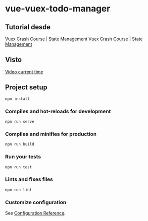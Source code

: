 # vue-vuex-todo-manager

## Tutorial desde
[Vuex Crash Course | State Management](https://www.youtube.com/watch?time_continue=295&v=5lVQgZzLMHc)
[Vuex Crash Course | State Management](https://school.geekwall.in/p/SyDky2DXB/vuex-crash-course-state-management?fbclid=IwAR3RKhGCnD06XYnU4w4FUNDdbHGlMVUR5ezsUa6rtAoaJfAKaSLMZCoi6lc)

## Visto
[Video current time](https://youtu.be/5lVQgZzLMHc?t=2242)

## Project setup
```
npm install
```

### Compiles and hot-reloads for development
```
npm run serve
```

### Compiles and minifies for production
```
npm run build
```

### Run your tests
```
npm run test
```

### Lints and fixes files
```
npm run lint
```

### Customize configuration
See [Configuration Reference](https://cli.vuejs.org/config/).
